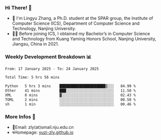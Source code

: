 ### Hi There! 👋 
- 🐳 I'm Lingyu Zhang, a Ph.D. student at the SPAR group, the Institute of Computer Science (ICS), Department of Computer Science and Technology, Nanjing University.
- 🧑‍🎓 Before joining ICS, I obtained my Bachelor’s in Computer Science and Technology from Kuang Yaming Honors School, Nanjing University, Jiangsu, China in 2021.

### Weekly Development Breakdown :bar_chart:

<!--START_SECTION:waka-->

```txt
From: 17 January 2025 - To: 24 January 2025

Total Time: 5 hrs 56 mins

Python   5 hrs 3 mins    █████████████████████▒░░░   84.99 %
Other    41 mins         ███░░░░░░░░░░░░░░░░░░░░░░   11.50 %
XML      8 mins          ▓░░░░░░░░░░░░░░░░░░░░░░░░   02.43 %
TOML     2 mins          ░░░░░░░░░░░░░░░░░░░░░░░░░   00.58 %
sh       1 min           ░░░░░░░░░░░░░░░░░░░░░░░░░   00.46 %
```

<!--END_SECTION:waka-->

<!--
### Github Contributions :octocat:

![](https://raw.githubusercontent.com/yuzi-zly/yuzi-zly/output/github-contribution-grid-snake.svg)              
-->

### More Infos 📖

- 📧Email: zly(at)smail.nju.edu.cn
- 🌀Homepage: [yuzi-zly.github.io](https://yuzi-zly.github.io/)
